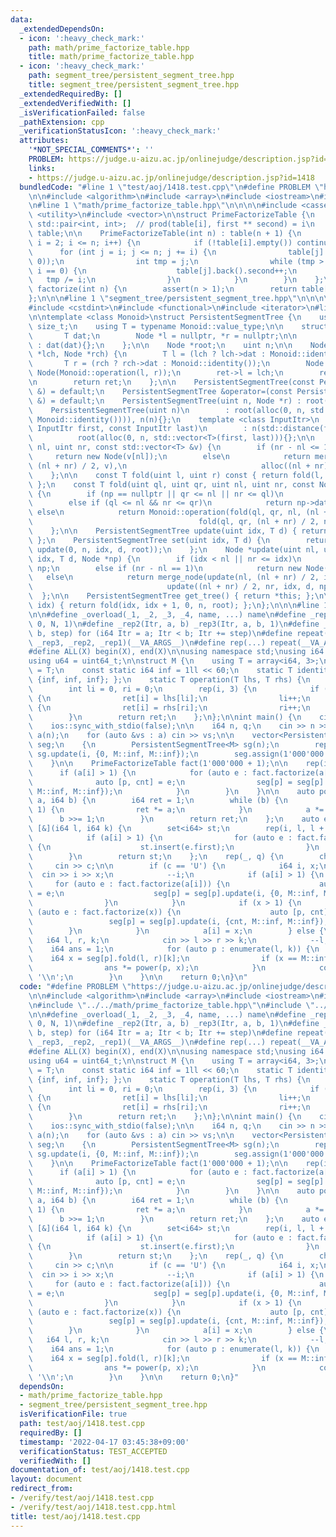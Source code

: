 ```yaml
---
data:
  _extendedDependsOn:
  - icon: ':heavy_check_mark:'
    path: math/prime_factorize_table.hpp
    title: math/prime_factorize_table.hpp
  - icon: ':heavy_check_mark:'
    path: segment_tree/persistent_segment_tree.hpp
    title: segment_tree/persistent_segment_tree.hpp
  _extendedRequiredBy: []
  _extendedVerifiedWith: []
  _isVerificationFailed: false
  _pathExtension: cpp
  _verificationStatusIcon: ':heavy_check_mark:'
  attributes:
    '*NOT_SPECIAL_COMMENTS*': ''
    PROBLEM: https://judge.u-aizu.ac.jp/onlinejudge/description.jsp?id=1418
    links:
    - https://judge.u-aizu.ac.jp/onlinejudge/description.jsp?id=1418
  bundledCode: "#line 1 \"test/aoj/1418.test.cpp\"\n#define PROBLEM \"https://judge.u-aizu.ac.jp/onlinejudge/description.jsp?id=1418\"\
    \n\n#include <algorithm>\n#include <array>\n#include <iostream>\n#include <set>\n\
    \n#line 1 \"math/prime_factorize_table.hpp\"\n\n\n\n#include <cassert>\n#include\
    \ <utility>\n#include <vector>\n\nstruct PrimeFactorizeTable {\n    using P =\
    \ std::pair<int, int>;  // prod(table[i], first ** second) = i\n    std::vector<std::vector<P>>\
    \ table;\n\n    PrimeFactorizeTable(int n) : table(n + 1) {\n        for (int\
    \ i = 2; i <= n; i++) {\n            if (!table[i].empty()) continue;\n      \
    \      for (int j = i; j <= n; j += i) {\n                table[j].push_back(P(i,\
    \ 0));\n                int tmp = j;\n                while (tmp > 1 && tmp %\
    \ i == 0) {\n                    table[j].back().second++;\n                 \
    \   tmp /= i;\n                }\n            }\n        }\n    };\n\n    std::vector<P>\
    \ factorize(int n) {\n        assert(n > 1);\n        return table[n];\n    };\n\
    };\n\n\n#line 1 \"segment_tree/persistent_segment_tree.hpp\"\n\n\n\n#include <cstddef>\n\
    #include <cstdint>\n#include <functional>\n#include <iterator>\n#line 9 \"segment_tree/persistent_segment_tree.hpp\"\
    \n\ntemplate <class Monoid>\nstruct PersistentSegmentTree {\n    using uint =\
    \ size_t;\n    using T = typename Monoid::value_type;\n\n    struct Node {\n \
    \       T dat;\n        Node *l = nullptr, *r = nullptr;\n\n        Node(T dat)\
    \ : dat(dat){};\n    };\n\n    Node *root;\n    uint n;\n\n    Node *merge_node(Node\
    \ *lch, Node *rch) {\n        T l = (lch ? lch->dat : Monoid::identity());\n \
    \       T r = (rch ? rch->dat : Monoid::identity());\n        Node *ret = new\
    \ Node(Monoid::operation(l, r));\n        ret->l = lch;\n        ret->r = rch;\n\
    \n        return ret;\n    };\n\n    PersistentSegmentTree(const PersistentSegmentTree\
    \ &) = default;\n    PersistentSegmentTree &operator=(const PersistentSegmentTree\
    \ &) = default;\n    PersistentSegmentTree(uint n, Node *r) : root(r), n(n){};\n\
    \    PersistentSegmentTree(uint n)\n        : root(alloc(0, n, std::vector<T>(n,\
    \ Monoid::identity()))), n(n){};\n    template <class InputItr>\n    PersistentSegmentTree(const\
    \ InputItr first, const InputItr last)\n        : n(std::distance(first, last)),\n\
    \          root(alloc(0, n, std::vector<T>(first, last))){};\n\n    Node *alloc(uint\
    \ nl, uint nr, const std::vector<T> &v) {\n        if (nr - nl <= 1)\n       \
    \     return new Node(v[nl]);\n        else\n            return merge_node(alloc(nl,\
    \ (nl + nr) / 2, v),\n                              alloc((nl + nr) / 2, nr, v));\n\
    \    };\n\n    const T fold(uint l, uint r) const { return fold(l, r, 0, n, root);\
    \ };\n    const T fold(uint ql, uint qr, uint nl, uint nr, const Node *np) const\
    \ {\n        if (np == nullptr || qr <= nl || nr <= ql)\n            return Monoid::identity();\n\
    \        else if (ql <= nl && nr <= qr)\n            return np->dat;\n       \
    \ else\n            return Monoid::operation(fold(ql, qr, nl, (nl + nr) / 2, np->l),\n\
    \                                     fold(ql, qr, (nl + nr) / 2, nr, np->r));\n\
    \    };\n\n    PersistentSegmentTree update(uint idx, T d) { return set(idx, d);\
    \ };\n    PersistentSegmentTree set(uint idx, T d) {\n        return PersistentSegmentTree(n,\
    \ update(0, n, idx, d, root));\n    };\n    Node *update(uint nl, uint nr, uint\
    \ idx, T d, Node *np) {\n        if (idx < nl || nr <= idx)\n            return\
    \ np;\n        else if (nr - nl == 1)\n            return new Node(d);\n     \
    \   else\n            return merge_node(update(nl, (nl + nr) / 2, idx, d, np->l),\n\
    \                              update((nl + nr) / 2, nr, idx, d, np->r));\n  \
    \  };\n\n    PersistentSegmentTree get_tree() { return *this; };\n\n    T operator[](uint\
    \ idx) { return fold(idx, idx + 1, 0, n, root); };\n};\n\n\n#line 10 \"test/aoj/1418.test.cpp\"\
    \n\n#define _overload(_1, _2, _3, _4, name, ...) name\n#define _rep1(Itr, N) _rep3(Itr,\
    \ 0, N, 1)\n#define _rep2(Itr, a, b) _rep3(Itr, a, b, 1)\n#define _rep3(Itr, a,\
    \ b, step) for (i64 Itr = a; Itr < b; Itr += step)\n#define repeat(...) _overload(__VA_ARGS__,\
    \ _rep3, _rep2, _rep1)(__VA_ARGS__)\n#define rep(...) repeat(__VA_ARGS__)\n\n\
    #define ALL(X) begin(X), end(X)\n\nusing namespace std;\nusing i64 = int64_t;\n\
    using u64 = uint64_t;\n\nstruct M {\n    using T = array<i64, 3>;\n    using value_type\
    \ = T;\n    const static i64 inf = 1ll << 60;\n    static T identity() { return\
    \ {inf, inf, inf}; };\n    static T operation(T lhs, T rhs) {\n        T ret;\n\
    \        int li = 0, ri = 0;\n        rep(i, 3) {\n            if (lhs[li] < rhs[ri])\
    \ {\n                ret[i] = lhs[li];\n                li++;\n            } else\
    \ {\n                ret[i] = rhs[ri];\n                ri++;\n            }\n\
    \        }\n        return ret;\n    };\n};\n\nint main() {\n    cin.tie(nullptr);\n\
    \    ios::sync_with_stdio(false);\n\n    i64 n, q;\n    cin >> n >> q;\n    vector<i64>\
    \ a(n);\n    for (auto &vs : a) cin >> vs;\n\n    vector<PersistentSegmentTree<M>>\
    \ seg;\n    {\n        PersistentSegmentTree<M> sg(n);\n        rep(i, n) sg =\
    \ sg.update(i, {0, M::inf, M::inf});\n        seg.assign(1'000'000 + 1, sg);\n\
    \    }\n\n    PrimeFactorizeTable fact(1'000'000 + 1);\n\n    rep(i, n) {\n  \
    \      if (a[i] > 1) {\n            for (auto e : fact.factorize(a[i])) {\n  \
    \              auto [p, cnt] = e;\n                seg[p] = seg[p].update(i, {cnt,\
    \ M::inf, M::inf});\n            }\n        }\n    }\n\n    auto power = [&](i64\
    \ a, i64 b) {\n        i64 ret = 1;\n        while (b) {\n            if (b &\
    \ 1) {\n                ret *= a;\n            }\n            a *= a;\n      \
    \      b >>= 1;\n        }\n        return ret;\n    };\n    auto enumerate =\
    \ [&](i64 l, i64 k) {\n        set<i64> st;\n        rep(i, l, l + k + 1) {\n\
    \            if (a[i] > 1) {\n                for (auto e : fact.factorize(a[i]))\
    \ {\n                    st.insert(e.first);\n                }\n            }\n\
    \        }\n        return st;\n    };\n    rep(_, q) {\n        char c;\n   \
    \     cin >> c;\n\n        if (c == 'U') {\n            i64 i, x;\n          \
    \  cin >> i >> x;\n            --i;\n            if (a[i] > 1) {\n           \
    \     for (auto e : fact.factorize(a[i])) {\n                    auto [p, cnt]\
    \ = e;\n                    seg[p] = seg[p].update(i, {0, M::inf, M::inf});\n\
    \                }\n            }\n            if (x > 1) {\n                for\
    \ (auto e : fact.factorize(x)) {\n                    auto [p, cnt] = e;\n   \
    \                 seg[p] = seg[p].update(i, {cnt, M::inf, M::inf});\n        \
    \        }\n            }\n            a[i] = x;\n        } else {\n         \
    \   i64 l, r, k;\n            cin >> l >> r >> k;\n            --l;\n        \
    \    i64 ans = 1;\n            for (auto p : enumerate(l, k)) {\n            \
    \    i64 x = seg[p].fold(l, r)[k];\n                if (x == M::inf) x = 0;\n\
    \                ans *= power(p, x);\n            }\n            cout << ans <<\
    \ '\\n';\n        }\n    }\n\n    return 0;\n}\n"
  code: "#define PROBLEM \"https://judge.u-aizu.ac.jp/onlinejudge/description.jsp?id=1418\"\
    \n\n#include <algorithm>\n#include <array>\n#include <iostream>\n#include <set>\n\
    \n#include \"../../math/prime_factorize_table.hpp\"\n#include \"../../segment_tree/persistent_segment_tree.hpp\"\
    \n\n#define _overload(_1, _2, _3, _4, name, ...) name\n#define _rep1(Itr, N) _rep3(Itr,\
    \ 0, N, 1)\n#define _rep2(Itr, a, b) _rep3(Itr, a, b, 1)\n#define _rep3(Itr, a,\
    \ b, step) for (i64 Itr = a; Itr < b; Itr += step)\n#define repeat(...) _overload(__VA_ARGS__,\
    \ _rep3, _rep2, _rep1)(__VA_ARGS__)\n#define rep(...) repeat(__VA_ARGS__)\n\n\
    #define ALL(X) begin(X), end(X)\n\nusing namespace std;\nusing i64 = int64_t;\n\
    using u64 = uint64_t;\n\nstruct M {\n    using T = array<i64, 3>;\n    using value_type\
    \ = T;\n    const static i64 inf = 1ll << 60;\n    static T identity() { return\
    \ {inf, inf, inf}; };\n    static T operation(T lhs, T rhs) {\n        T ret;\n\
    \        int li = 0, ri = 0;\n        rep(i, 3) {\n            if (lhs[li] < rhs[ri])\
    \ {\n                ret[i] = lhs[li];\n                li++;\n            } else\
    \ {\n                ret[i] = rhs[ri];\n                ri++;\n            }\n\
    \        }\n        return ret;\n    };\n};\n\nint main() {\n    cin.tie(nullptr);\n\
    \    ios::sync_with_stdio(false);\n\n    i64 n, q;\n    cin >> n >> q;\n    vector<i64>\
    \ a(n);\n    for (auto &vs : a) cin >> vs;\n\n    vector<PersistentSegmentTree<M>>\
    \ seg;\n    {\n        PersistentSegmentTree<M> sg(n);\n        rep(i, n) sg =\
    \ sg.update(i, {0, M::inf, M::inf});\n        seg.assign(1'000'000 + 1, sg);\n\
    \    }\n\n    PrimeFactorizeTable fact(1'000'000 + 1);\n\n    rep(i, n) {\n  \
    \      if (a[i] > 1) {\n            for (auto e : fact.factorize(a[i])) {\n  \
    \              auto [p, cnt] = e;\n                seg[p] = seg[p].update(i, {cnt,\
    \ M::inf, M::inf});\n            }\n        }\n    }\n\n    auto power = [&](i64\
    \ a, i64 b) {\n        i64 ret = 1;\n        while (b) {\n            if (b &\
    \ 1) {\n                ret *= a;\n            }\n            a *= a;\n      \
    \      b >>= 1;\n        }\n        return ret;\n    };\n    auto enumerate =\
    \ [&](i64 l, i64 k) {\n        set<i64> st;\n        rep(i, l, l + k + 1) {\n\
    \            if (a[i] > 1) {\n                for (auto e : fact.factorize(a[i]))\
    \ {\n                    st.insert(e.first);\n                }\n            }\n\
    \        }\n        return st;\n    };\n    rep(_, q) {\n        char c;\n   \
    \     cin >> c;\n\n        if (c == 'U') {\n            i64 i, x;\n          \
    \  cin >> i >> x;\n            --i;\n            if (a[i] > 1) {\n           \
    \     for (auto e : fact.factorize(a[i])) {\n                    auto [p, cnt]\
    \ = e;\n                    seg[p] = seg[p].update(i, {0, M::inf, M::inf});\n\
    \                }\n            }\n            if (x > 1) {\n                for\
    \ (auto e : fact.factorize(x)) {\n                    auto [p, cnt] = e;\n   \
    \                 seg[p] = seg[p].update(i, {cnt, M::inf, M::inf});\n        \
    \        }\n            }\n            a[i] = x;\n        } else {\n         \
    \   i64 l, r, k;\n            cin >> l >> r >> k;\n            --l;\n        \
    \    i64 ans = 1;\n            for (auto p : enumerate(l, k)) {\n            \
    \    i64 x = seg[p].fold(l, r)[k];\n                if (x == M::inf) x = 0;\n\
    \                ans *= power(p, x);\n            }\n            cout << ans <<\
    \ '\\n';\n        }\n    }\n\n    return 0;\n}"
  dependsOn:
  - math/prime_factorize_table.hpp
  - segment_tree/persistent_segment_tree.hpp
  isVerificationFile: true
  path: test/aoj/1418.test.cpp
  requiredBy: []
  timestamp: '2022-04-17 03:45:38+09:00'
  verificationStatus: TEST_ACCEPTED
  verifiedWith: []
documentation_of: test/aoj/1418.test.cpp
layout: document
redirect_from:
- /verify/test/aoj/1418.test.cpp
- /verify/test/aoj/1418.test.cpp.html
title: test/aoj/1418.test.cpp
---
```

